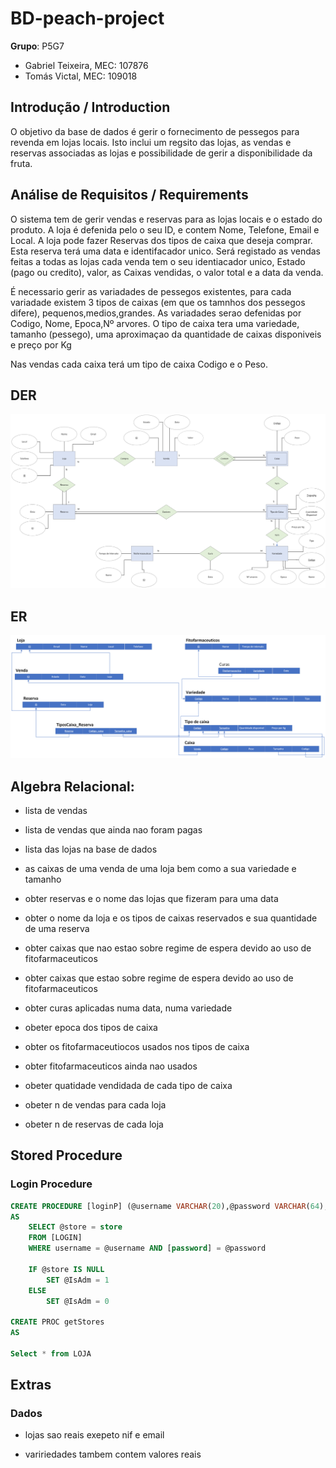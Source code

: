 # BD-peach-project

**Grupo**: P5G7
- Gabriel Teixeira, MEC: 107876
- Tomás Victal, MEC: 109018

## Introdução / Introduction
 
O objetivo da base de dados é gerir o fornecimento de pessegos para revenda em lojas locais. Isto inclui um regsito das lojas, as vendas e reservas associadas as lojas e possibilidade de gerir a disponibilidade da fruta. 

## ​Análise de Requisitos / Requirements

O sistema tem de gerir vendas e reservas para as lojas locais e o estado do produto.
A loja é defenida pelo o seu ID, e contem Nome, Telefone, Email e Local.
A loja pode fazer Reservas dos tipos de caixa que deseja comprar.
Esta reserva terá uma data e identifacador unico.
Será registado as vendas feitas a todas as lojas cada venda tem o seu identiacador unico, Estado (pago ou credito), valor, as Caixas vendidas, o valor total e a data da venda.

É necessario gerir as variadades de pessegos existentes, para cada variadade existem 3 tipos de caixas (em que os tamnhos dos pessegos difere), pequenos,medios,grandes.
As variadades serao defenidas por Codigo, Nome, Epoca,Nº arvores.
O tipo de caixa tera uma variedade, tamanho (pessego), uma aproximaçao da quantidade de caixas disponiveis e preço por Kg

Nas vendas cada caixa terá um tipo de caixa Codigo e o Peso.


## DER


![DER Diagram!](der.png "AnImage")

## ER

![ER Diagram!](er.png "AnImage")


## Algebra Relacional:

- lista de vendas

- lista de vendas que ainda nao foram pagas

- lista das lojas na base de dados

- as caixas de uma venda de uma loja bem como a sua variedade e tamanho

- obter reservas e o nome das lojas que fizeram para uma data

- obter o nome da loja e os tipos de caixas reservados e sua quantidade de uma reserva

- obter caixas que nao estao sobre regime de espera devido ao uso de fitofarmaceuticos

- obter caixas que estao sobre regime de espera devido ao uso de fitofarmaceuticos

- obter curas aplicadas numa data, numa variedade

- obeter epoca dos tipos de caixa

- obter os fitofarmaceutiocos usados nos tipos de caixa

- obter fitofarmaceuticos ainda nao usados

- obeter quatidade vendidada de cada tipo de caixa

- obeter n de vendas para cada loja

- obeter n de reservas de cada loja

## Stored Procedure

### Login Procedure
```SQL
CREATE PROCEDURE [loginP] (@username VARCHAR(20),@password VARCHAR(64),@store INT OUTPUT,@IsAdm BIT OUTPUT)
AS
	SELECT @store = store
	FROM [LOGIN]
	WHERE username = @username AND [password] = @password

	IF @store IS NULL
		SET @IsAdm = 1
	ELSE
		SET @IsAdm = 0

CREATE PROC getStores
AS

Select * from LOJA
```
## Extras

### Dados 

- lojas sao reais exepeto nif e email

- variriedades tambem contem valores reais